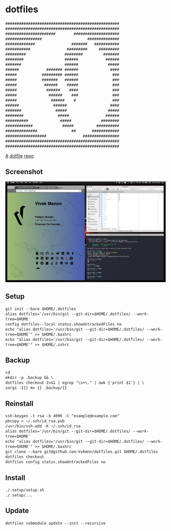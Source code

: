 # dotfiles

```
##################################################
##################################################
######################        ####################
################                    ##############
#############                #######   ###########
###########                #########     #########
#########                 ########         #######
########                  ######            ######
#######                   ######             #####
######            ####### ######              ####
#####           ######### ######               ###
#####           #######   ######               ###
#####            ######    #####               ###
#####             ######    ####               ###
#####              ######    ###               ###
#####               ######    #                ###
######               ######                   ####
#######               #####                  #####
########               #####                ######
##########              #####             ########
############             #####          ##########
##############               ##       ############
##################                ################
##################################################
##################################################
```

[A](https://medium.com/@webprolific/getting-started-with-dotfiles-43c3602fd789) [dotfile](https://dotfiles.github.io) [repo](https://news.ycombinator.com/item?id=11070797).

## Screenshot

![](screenshot.png)

## Setup

    git init --bare $HOME/.dotfiles
    alias dotfiles='/usr/bin/git --git-dir=$HOME/.dotfiles/ --work-tree=$HOME'
    config dotfiles--local status.showUntrackedFiles no
    echo "alias dotfiles='/usr/bin/git --git-dir=$HOME/.dotfiles/ --work-tree=$HOME'" >> $HOME/.bashrc
    echo "alias dotfiles='/usr/bin/git --git-dir=$HOME/.dotfiles/ --work-tree=$HOME'" >> $HOME/.zshrc

## Backup

    cd
    mkdir -p .backup && \
    dotfiles checkout 2>&1 | egrep "\s+\." | awk {'print $1'} | \
    xargs -I{} mv {} .backup/{}

## Reinstall

    ssh-keygen -t rsa -b 4096 -C "example@example.com"
    pbcopy < ~/.ssh/id_rsa.pub
    /usr/bin/ssh-add -K ~/.ssh/id_rsa
    alias dotfiles='/usr/bin/git --git-dir=$HOME/.dotfiles/ --work-tree=$HOME'
    echo "alias dotfiles='/usr/bin/git --git-dir=$HOME/.dotfiles/ --work-tree=$HOME'" >> $HOME/.bashrc
    git clone --bare git@github.com:Vvkmnn/dotfiles.git $HOME/.dotfiles
    dotfiles checkout
    dotfiles config status.showUntrackedFiles no

## Install

    ./.setup/setup.sh
    ./.setup/...

## Update

    dotfiles submodule update --init --recursive                                   

